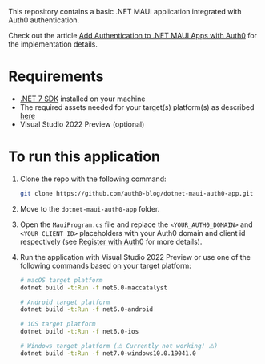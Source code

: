 This repository contains a basic .NET MAUI application integrated with Auth0 authentication.

Check out the article [Add Authentication to .NET MAUI Apps with Auth0](https://auth0.com/blog/add-authentication-to-dotnet-maui-apps-with-auth0/) for the implementation details.

# Requirements

- [.NET 7 SDK](https://dotnet.microsoft.com/download/dotnet/7.0) installed on your machine
- The required assets needed for your target(s) platform(s) as described [here](https://docs.microsoft.com/en-us/dotnet/maui/get-started/first-app)
- Visual Studio 2022 Preview (optional)

# To run this application

1. Clone the repo with the following command:

   ```bash
   git clone https://github.com/auth0-blog/dotnet-maui-auth0-app.git
   ```

2. Move to the `dotnet-maui-auth0-app` folder.

3. Open the `MauiProgram.cs` file and replace the `<YOUR_AUTH0_DOMAIN>` and `<YOUR_CLIENT_ID>` placeholders with your Auth0 domain and client id respectively (see [Register with Auth0](https://auth0.com/blog/add-authentication-to-dotnet-maui-apps-with-auth0/#Register-with-Auth0) for more details).

4. Run the application with Visual Studio 2022 Preview or use one of the following commands based on your target platform:

   ```bash
   # macOS target platform
   dotnet build -t:Run -f net6.0-maccatalyst
   
   # Android target platform
   dotnet build -t:Run -f net6.0-android
   
   # iOS target platform
   dotnet build -t:Run -f net6.0-ios
   
   # Windows target platform (⚠️ Currently not working! ⚠️)
   dotnet build -t:Run -f net7.0-windows10.0.19041.0
   ```
   


